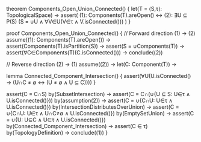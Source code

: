 theorem Components_Open_Union_Connected() {
  let(T = ⟨S,τ⟩: TopologicalSpace) →
  assert(
    (1): Components(T).areOpen() ↔ 
    (2): ∃U ⊆ P(S) (S = ∪U ∧ ∀V∈U(V∈τ ∧ V.isConnected()))
  )
}

proof Components_Open_Union_Connected() {
  // Forward direction (1) → (2)
  assume((1): Components(T).areOpen()) →
  assert(Components(T).isPartition(S)) →
  assert(S = ∪Components(T)) →
  assert(∀C∈Components(T)(C.isConnected())) →
  conclude((2))

  // Reverse direction (2) → (1)
  assume((2)) →
  let(C: Component(T)) →
  
  lemma Connected_Component_Intersection() {
    assert(∀U(U.isConnected() → 
      (U∩C ≠ ∅ ↔ (U ≠ ∅ ∧ U ⊆ C))))
  }

  assert(C = C∩S) by(SubsetIntersection) →
  assert(C = C∩(∪{U ⊆ S: U∈τ ∧ U.isConnected()})) by(assumption(2)) →
  assert(C = ∪{C∩U: U∈τ ∧ U.isConnected()}) by(IntersectionDistributesOverUnion) →
  assert(C = ∪{C∩U: U∈τ ∧ U∩C≠∅ ∧ U.isConnected()}) by(EmptySetUnion) →
  assert(C = ∪{U: U⊆C ∧ U∈τ ∧ U.isConnected()}) by(Connected_Component_Intersection) →
  assert(C ∈ τ) by(TopologyDefinition) →
  conclude((1))
}